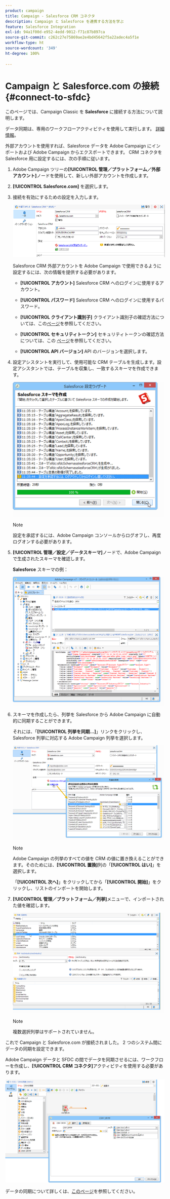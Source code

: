 ```yaml
---
product: campaign
title: Campaign - Salesforce CRM コネクタ
description: Campaign と Salesforce を連携する方法を学ぶ
feature: Salesforce Integration
exl-id: 94a1f00d-e952-4edd-9012-f71c87b897ca
source-git-commit: c262c27e75869ae2e4bd45642f5a22adec4a5f1e
workflow-type: ht
source-wordcount: '349'
ht-degree: 100%

---
```


# Campaign と Salesforce.com の接続{#connect-to-sfdc}



このページでは、Campaign Classic を **Salesforce** に接続する方法について説明します。

データ同期は、専用のワークフローアクティビティを使用して実行します。 [詳細情報](../../platform/using/crm-data-sync.md)。


 外部アカウントを使用すれば、Salesforce データを Adobe Campaign にインポートおよび Adobe Campaign からエクスポートできます。
CRM コネクタを Salesforce 用に設定するには、次の手順に従います。

1. Adobe Campaign ツリーの&#x200B;**[!UICONTROL 管理／プラットフォーム／外部アカウント]**&#x200B;ノードを使用して、新しい外部アカウントを作成します。
1. **[!UICONTROL Salesforce.com]** を選択します。
1. 接続を有効にするための設定を入力します。

   ![](assets/ext_account_17.png)

   Salesforce CRM 外部アカウントを Adobe Campaign で使用できるように設定するには、次の情報を提供する必要があります。

   * **[!UICONTROL アカウント]**
Salesforce CRM へのログインに使用するアカウント。

   * **[!UICONTROL パスワード]**
Salesforce CRM へのログインに使用するパスワード。

   * **[!UICONTROL クライアント識別子]**
クライアント識別子の確認方法については、この[ページ](https://help.salesforce.com/articleView?id=000205876&amp;type=1)を参照してください。

   * **[!UICONTROL セキュリティトークン]**
セキュリティトークンの確認方法については、この [ページ](https://help.salesforce.com/articleView?id=000205876&amp;type=1)を参照してください。

   * **[!UICONTROL API バージョン]**
API のバージョンを選択します。
1. 設定アシスタントを実行して、使用可能な CRM テーブルを生成します。設定アシスタントでは、テーブルを収集し、一致するスキーマを作成できます。

   ![](assets/crm_connectors_sfdc_launch.png)

   >[!NOTE]
   >
   >設定を承認するには、Adobe Campaign コンソールからログオフし、再度ログオンする必要があります。

1. **[!UICONTROL 管理／設定／データスキーマ]**&#x200B;ノードで、Adobe Campaign で生成されたスキーマを確認します。

   **Salesforce** スキーマの例：

   ![](assets/crm_connectors_sfdc_table.png)

1. スキーマを作成したら、列挙を Salesforce から Adobe Campaign に自動的に同期することができます。

   それには、「**[!UICONTROL 列挙を同期...]**」リンクをクリックし、Salesforce 列挙に対応する Adobe Campaign 列挙を選択します。



   ![](assets/crm_connectors_sfdc_enum.png)

   >[!NOTE]
   >
   >Adobe Campaign の列挙のすべての値を CRM の値に置き換えることができます。そのためには、**[!UICONTROL 置換]**&#x200B;列の「**[!UICONTROL はい]**」を選択します。


   「**[!UICONTROL 次へ]**」をクリックしてから「**[!UICONTROL 開始]**」をクリックし、リストのインポートを開始します。

1. **[!UICONTROL 管理／プラットフォーム／列挙]**&#x200B;メニューで、インポートされた値を確認します。

   ![](assets/crm_connectors_sfdc_exe.png)

   >[!NOTE]
   >
   > 複数選択列挙はサポートされていません。

これで Campaign と Salesforce.com が接続されました。 2 つのシステム間にデータの同期を設定できます。 

Adobe Campaign データと SFDC の間でデータを同期させるには、ワークフローを作成し、**[!UICONTROL CRM コネクタ]**&#x200B;アクティビティを使用する必要があります。

![](assets/crm_connectors_sfdc_wf.png)

データの同期について詳しくは、[このページ](../../platform/using/crm-data-sync.md)を参照してください。
